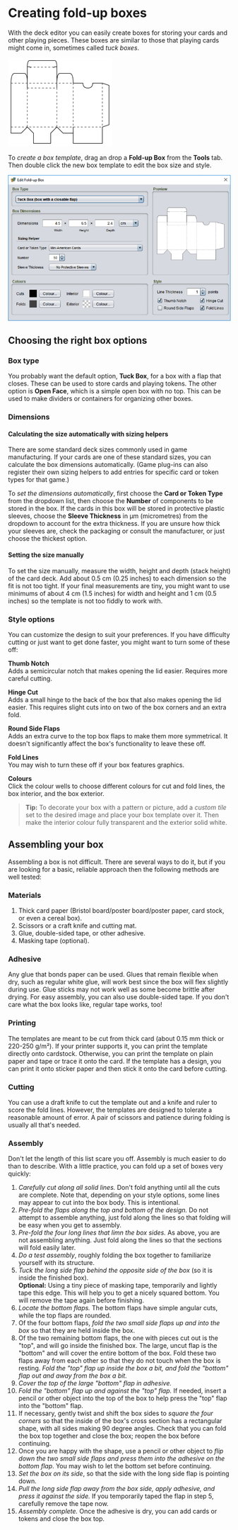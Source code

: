 # Creating fold-up boxes

With the deck editor you can easily create boxes for storing your cards and other playing pieces. These boxes are similar to those that playing cards might come in, sometimes called *tuck boxes*.

![sample box template](images/box-template.png)

To *create a box template*, drag an drop a **Fold-up Box** from the **Tools** tab. Then double click the new box template to edit the box size and style.

![fold-up box settings dialog](images/fold-up-box-settings.png)

## Choosing the right box options

### Box type

You probably want the default option, **Tuck Box**, for a box with a flap that closes. These can be used to store cards and playing tokens. The other option is **Open Face**, which is a simple open box with no top. This can be used to make dividers or containers for organizing other boxes.

### Dimensions

#### Calculating the size automatically with sizing helpers

There are some standard deck sizes commonly used in game manufacturing. If your cards are one of these standard sizes, you can calculate the box dimensions automatically. (Game plug-ins can also register their own sizing helpers to add entries for specific card or token types for that game.)

To *set the dimensions automatically*, first choose the **Card or Token Type** from the dropdown list, then choose the **Number** of components to be stored in the box. If the cards in this box will be stored in protective plastic sleeves, choose the **Sleeve Thickness** in µm (micrometres) from the dropdown to account for the extra thickness. If you are unsure how thick your sleeves are, check the packaging or consult the manufacturer, or just choose the thickest option.

#### Setting the size manually

To set the size manually, measure the width, height and depth (stack height) of the card deck. Add about 0.5 cm (0.25 inches) to each dimension so the fit is not too tight. If your final measurements are tiny, you might want to use minimums of about 4 cm (1.5 inches) for width and height and 1 cm (0.5 inches) so the template is not too fiddly to work with.

### Style options

You can customize the design to suit your preferences. If you have difficulty cutting or just want to get done faster, you might want to turn some of these off:

**Thumb Notch**  
Adds a semicircular notch that makes opening the lid easier. Requires more careful cutting.

**Hinge Cut**  
Adds a small hinge to the back of the box that also makes opening the lid easier. This requires slight cuts into on two of the box corners and an extra fold.

**Round Side Flaps**  
Adds an extra curve to the top box flaps to make them more symmetrical. It doesn't significantly affect the box's functionality to leave these off.

**Fold Lines**  
You may wish to turn these off if your box features graphics.

**Colours**  
Click the colour wells to choose different colours for cut and fold lines, the box interior, and the box exterior.

> **Tip:** To decorate your box with a pattern or picture, add a *custom tile* set to the desired image and place your box template over it. Then make the interior colour fully transparent and the exterior solid white.

## Assembling your box

Assembling a box is not difficult. There are several ways to do it, but if you are looking for a basic, reliable approach then the following methods are well tested:

### Materials

1. Thick card paper (Bristol board/poster board/poster paper, card stock, or even a cereal box).
2. Scissors or a craft knife and cutting mat.
3. Glue, double-sided tape, or other adhesive.
4. Masking tape (optional).

### Adhesive

Any glue that bonds paper can be used. Glues that remain flexible when dry, such as regular white glue, will work best since the box will flex slightly during use. Glue sticks may not work well as some become brittle after drying. For easy assembly, you can also use double-sided tape. If you don't care what the box looks like, regular tape works, too!

### Printing

The templates are meant to be cut from thick card (about 0.15 mm thick or 220-250 g/m²). If your printer supports it, you can print the template directly onto cardstock. Otherwise, you can print the template on plain paper and tape or trace it onto the card. If the template has a design, you can print it onto sticker paper and then stick it onto the card before cutting.

### Cutting

You can use a draft knife to cut the template out and a knife and ruler to score the fold lines. However, the templates are designed to tolerate a reasonable amount of error. A pair of scissors and patience during folding is usually all that's needed.

### Assembly

Don't let the length of this list scare you off. Assembly is much easier to do than to describe. With a little practice, you can fold up a set of boxes very quickly:

1. *Carefully cut along all solid lines.* Don't fold anything until all the cuts are complete. Note that, depending on your style options, some lines may appear to cut into the box body. This is intentional.
2. *Pre-fold the flaps along the top and bottom of the design.* Do not attempt to assemble anything, just fold along the lines so that folding will be easy when you get to assembly.
3. *Pre-fold the four long lines that limn the box sides.* As above, you are not assembling anything. Just fold along the lines so that the sections will fold easily later.
4. *Do a test assembly*, roughly folding the box together to familiarize yourself with its structure.
5. *Tuck the long side flap behind the opposite side of the box* (so it is inside the finished box).  
   **Optional:** Using a tiny piece of masking tape, temporarily and lightly tape this edge. This will help you to get a nicely squared bottom. You will remove the tape again before finishing.
6. *Locate the bottom flaps.* The bottom flaps have simple angular cuts, while the top flaps are rounded.
7. Of the four bottom flaps, *fold the two small side flaps up and into the box* so that they are held inside the box.
8. Of the two remaining bottom flaps, the one with pieces cut out is the "top", and will go inside the finished box. The large, uncut flap is the "bottom" and will cover the entire bottom of the box. Fold these two flaps away from each other so that they do not touch when the box is resting. *Fold the "top" flap up inside the box a bit, and fold the "bottom" flap out and away from the box a bit.*
9. *Cover the top of the large "bottom" flap in adhesive.*
10. *Fold the "bottom" flap up and against the "top" flap.* If needed, insert a pencil or other object into the top of the box to help press the "top" flap into the "bottom" flap.
11. If necessary, gently twist and shift the box sides to *square the four corners* so that the inside of the box's cross section has a rectangular shape, with all sides making 90 degree angles. Check that you can fold the box top together and close the box; reopen the box before continuing.
12. Once you are happy with the shape, use a pencil or other object to *flip down the two small side flaps and press them into the adhesive on the bottom flap*. You may wish to let the bottom set before continuing.
13. *Set the box on its side*, so that the side with the long side flap is pointing down.
14. *Pull the long side flap away from the box side, apply adhesive, and press it against the side.* If you temporarily taped the flap in step 5, carefully remove the tape now.
15. *Assembly complete.* Once the adhesive is dry, you can add cards or tokens and close the box top.